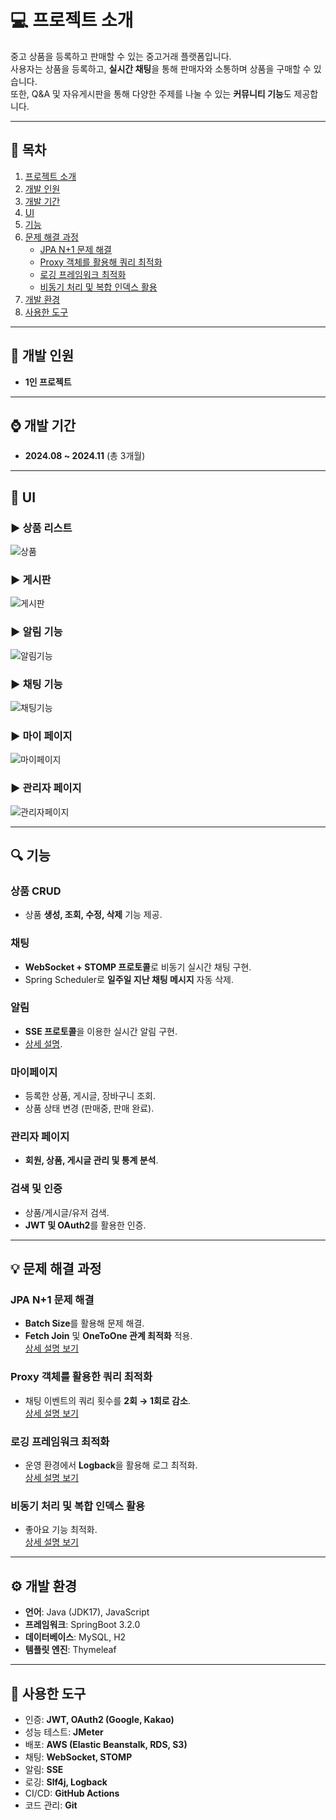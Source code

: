 # :computer: 프로젝트 소개

중고 상품을 등록하고 판매할 수 있는 중고거래 플랫폼입니다.  
사용자는 상품을 등록하고, **실시간 채팅**을 통해 판매자와 소통하며 상품을 구매할 수 있습니다.  
또한, Q&A 및 자유게시판을 통해 다양한 주제를 나눌 수 있는 **커뮤니티 기능**도 제공합니다.

---

## 📑 목차

1. [프로젝트 소개](#computer-프로젝트-소개)  
2. [개발 인원](#walking-개발-인원)  
3. [개발 기간](#watch-개발-기간)  
4. [UI](#art-ui)  
5. [기능](#mag-기능)  
6. [문제 해결 과정](#bulb-문제-해결-과정)  
    - [JPA N+1 문제 해결](#jpa-n1-문제-해결)  
    - [Proxy 객체를 활용해 쿼리 최적화](#proxy-객체를-활용해-쿼리-최적화)  
    - [로깅 프레임워크 최적화](#로깅-프레임워크-최적화)  
    - [비동기 처리 및 복합 인덱스 활용](#비동기-처리-및-복합-인덱스-활용)  
7. [개발 환경](#gear-개발-환경)  
8. [사용한 도구](#toolbox-사용한-도구)  

---

## :walking: 개발 인원

- **1인 프로젝트**

---

## :watch: 개발 기간

- **2024.08 ~ 2024.11** (총 3개월)

---

## :art: UI

### ▶️ 상품 리스트  
![상품](https://github.com/user-attachments/assets/7cdccde6-e4a9-49f7-a1bf-ca6f85fbe5ba)

### ▶️ 게시판  
![게시판](https://github.com/user-attachments/assets/2afb0838-44a8-4b92-bfab-668b0bd16f80)

### ▶️ 알림 기능  
![알림기능](https://github.com/user-attachments/assets/7aef671e-ae57-42fd-b3e8-e6f8fe0fbf96)

### ▶️ 채팅 기능  
![채팅기능](https://github.com/user-attachments/assets/1f030a36-d0ae-4d7a-928d-9c0bdbcaa10a)

### ▶️ 마이 페이지  
![마이페이지](https://github.com/user-attachments/assets/c51379ca-941c-41a8-9f5c-503a75834729)

### ▶️ 관리자 페이지  
![관리자페이지](https://github.com/user-attachments/assets/813c4909-55d1-4301-830c-7ea7fb317e21)

---

## :mag: 기능

### **상품 CRUD**  
- 상품 **생성, 조회, 수정, 삭제** 기능 제공.

### **채팅**  
- **WebSocket + STOMP 프로토콜**로 비동기 실시간 채팅 구현.  
- Spring Scheduler로 **일주일 지난 채팅 메시지** 자동 삭제.

### **알림**  
- **SSE 프로토콜**을 이용한 실시간 알림 구현.  
- [상세 설명](https://github.com/creamleeminsoo/UsedPark/wiki/%EC%95%8C%EB%9E%8C-%EA%B8%B0%EB%8A%A5%EA%B5%AC%ED%98%84).

### **마이페이지**  
- 등록한 상품, 게시글, 장바구니 조회.  
- 상품 상태 변경 (판매중, 판매 완료).  

### **관리자 페이지**  
- **회원, 상품, 게시글 관리 및 통계 분석**.  

### **검색 및 인증**  
- 상품/게시글/유저 검색.  
- **JWT 및 OAuth2**를 활용한 인증.  

---

## :bulb: 문제 해결 과정

### JPA N+1 문제 해결  
- **Batch Size**를 활용해 문제 해결.  
- **Fetch Join** 및 **OneToOne 관계 최적화** 적용.  
[상세 설명 보기](https://github.com/creamleeminsoo/UsedPark/wiki/N-1문제-해결)

### Proxy 객체를 활용한 쿼리 최적화  
- 채팅 이벤트의 쿼리 횟수를 **2회 → 1회로 감소**.  
[상세 설명 보기](https://github.com/creamleeminsoo/UsedPark/wiki/Proxy객체-최적화)

### 로깅 프레임워크 최적화  
- 운영 환경에서 **Logback**을 활용해 로그 최적화.  
[상세 설명 보기](https://github.com/creamleeminsoo/UsedPark/wiki/로깅-프레임워크-최적화)

### 비동기 처리 및 복합 인덱스 활용  
- 좋아요 기능 최적화.  
[상세 설명 보기](https://github.com/creamleeminsoo/UsedPark/wiki/좋아요-기능-개선)

---

## :gear: 개발 환경

- **언어**: Java (JDK17), JavaScript  
- **프레임워크**: SpringBoot 3.2.0  
- **데이터베이스**: MySQL, H2  
- **템플릿 엔진**: Thymeleaf  

---

## :toolbox: 사용한 도구

- 인증: **JWT, OAuth2 (Google, Kakao)**  
- 성능 테스트: **JMeter**  
- 배포: **AWS (Elastic Beanstalk, RDS, S3)**  
- 채팅: **WebSocket, STOMP**  
- 알림: **SSE**  
- 로깅: **Slf4j, Logback**  
- CI/CD: **GitHub Actions**  
- 코드 관리: **Git**  
